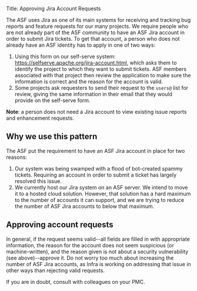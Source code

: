 Title: Approving Jira Account Requests

The ASF uses Jira as one of its main systems for receiving and tracking bug reports and feature requests for our many projects. We require people who are not already part of the ASF community to have an ASF Jira account in order to submit Jira tickets. To get that account, a person who does not already have an ASF identity has to apply in one of two ways:

1. Using this form on our self-serve system: <a href="https://selfserve.apache.org/jira-account.html" target="_blank">https://selfserve.apache.org/jira-account.html</a>, which asks them to identify the project to which they want to submit tickets. ASF members associated with that project then review the application to make sure the information is correct and the reason for the account is valid.
2. Some projects ask requesters to send their request to the `users@` list for review, giving the same information in their email that they would provide on the self-serve form.

**Note**: a person does not need a Jira account to view existing issue reports and enhancement requests.

## Why we use this pattern
The ASF put the requirement to have an ASF Jira account in place for two reasons:

1. Our system was being swamped with a flood of bot-created spammy tickets. Requiring an account in order to submit a ticket has largely resolved this issue.
2. We currently host our Jira system on an ASF server. We intend to move it to a hosted cloud solution. However, that solution has a hard maximum to the number of accounts it can support, and we are trying to reduce the number of ASF Jira accounts to below that maximum.

## Approving account requests
In general, if the request seems valid--all fields are filled in with appropriate information, the reason for the account does not seem suspicious (or machine-written), and the reason given is not about a security vulnerability (see above)--approve it. Do not worry too much about increasing the number of ASF Jira accounts, as Infra is working on addressing that issue in other ways than rejecting valid requests.

If you are in doubt, consult with colleagues on your PMC.
